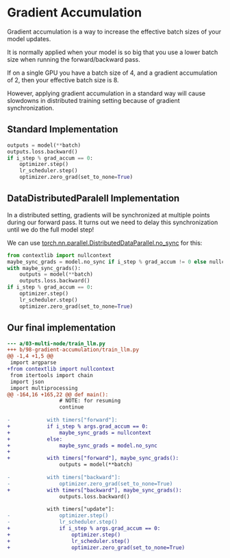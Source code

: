 # Gradient Accumulation

Gradient accumulation is a way to increase the effective batch sizes of your model updates.

It is normally applied when your model is so big that you use a lower batch size when running the forward/backward pass.

If on a single GPU you have a batch size of 4, and a gradient accumulation of 2, then your effective batch size is 8. 

However, applying gradient accumulation in a standard way will cause slowdowns in distributed training setting because of gradient synchronization.

## Standard Implementation

```python
outputs = model(**batch)
outputs.loss.backward()
if i_step % grad_accum == 0:
    optimizer.step()
    lr_scheduler.step()
    optimizer.zero_grad(set_to_none=True)
```

## DataDistributedParalell Implementation

In a distributed setting, gradients will be synchronized at multiple points during our forward pass. It turns out we need to delay this synchronization until we do the full model step!

We can use [torch.nn.parallel.DistributedDataParallel.no_sync](https://pytorch.org/docs/stable/generated/torch.nn.parallel.DistributedDataParallel.html#torch.nn.parallel.DistributedDataParallel.no_sync) for this:

```python
from contextlib import nullcontext
maybe_sync_grads = model.no_sync if i_step % grad_accum != 0 else nullcontext
with maybe_sync_grads():
    outputs = model(**batch)
    outputs.loss.backward()
if i_step % grad_accum == 0:
    optimizer.step()
    lr_scheduler.step()
    optimizer.zero_grad(set_to_none=True)
```

## Our final implementation

```diff
--- a/03-multi-node/train_llm.py
+++ b/98-gradient-accumulation/train_llm.py
@@ -1,4 +1,5 @@
 import argparse
+from contextlib import nullcontext
 from itertools import chain
 import json
 import multiprocessing
@@ -164,16 +165,22 @@ def main():
                 # NOTE: for resuming
                 continue
 
-            with timers["forward"]:
+            if i_step % args.grad_accum == 0:
+                maybe_sync_grads = nullcontext
+            else:
+                maybe_sync_grads = model.no_sync
+
+            with timers["forward"], maybe_sync_grads():
                 outputs = model(**batch)
 
-            with timers["backward"]:
-                optimizer.zero_grad(set_to_none=True)
+            with timers["backward"], maybe_sync_grads():
                 outputs.loss.backward()
 
             with timers["update"]:
-                optimizer.step()
-                lr_scheduler.step()
+                if i_step % args.grad_accum == 0:
+                    optimizer.step()
+                    lr_scheduler.step()
+                    optimizer.zero_grad(set_to_none=True)
```